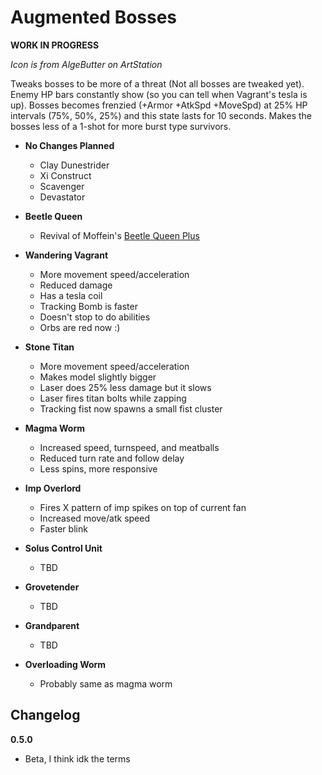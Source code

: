 # Augmented Bosses

**WORK IN PROGRESS**

*Icon is from AlgeButter on ArtStation*

Tweaks bosses to be more of a threat (Not all bosses are tweaked yet). Enemy HP bars constantly show (so you can tell when Vagrant's tesla is up). Bosses becomes frenzied (+Armor +AtkSpd +MoveSpd) at 25% HP intervals (75%, 50%, 25%) and this state lasts for 10 seconds. Makes the bosses less of a 1-shot for more burst type survivors.

- **No Changes Planned**
  - Clay Dunestrider
  - Xi Construct
  - Scavenger
  - Devastator

- **Beetle Queen**
  - Revival of Moffein's [Beetle Queen Plus](https://thunderstore.io/package/Moffein/Beetle_Queen_Plus/)

- **Wandering Vagrant**
  - More movement speed/acceleration
  - Reduced damage
  - Has a tesla coil
  - Tracking Bomb is faster
  - Doesn't stop to do abilities
  - Orbs are red now :)
  
- **Stone Titan**
  - More movement speed/acceleration
  - Makes model slightly bigger
  - Laser does 25% less damage but it slows
  - Laser fires titan bolts while zapping
  - Tracking fist now spawns a small fist cluster

- **Magma Worm**
  - Increased speed, turnspeed, and meatballs
  - Reduced turn rate and follow delay
  - Less spins, more responsive

- **Imp Overlord**
  - Fires X pattern of imp spikes on top of current fan
  - Increased move/atk speed
  - Faster blink

- **Solus Control Unit**
  - TBD

- **Grovetender**
  - TBD

- **Grandparent**
  - TBD

- **Overloading Worm**
  - Probably same as magma worm

## Changelog

**0.5.0**

- Beta, I think idk the terms
